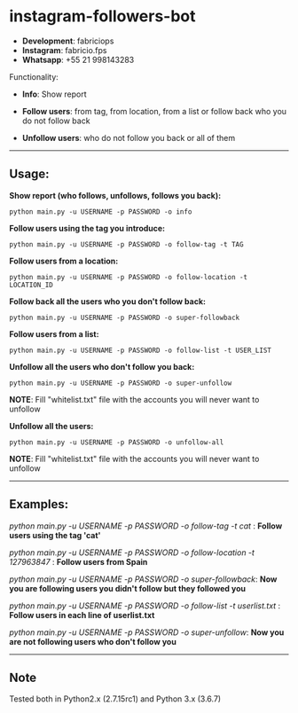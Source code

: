 # instagram-followers-bot

- **Development**: fabriciops
- **Instagram**: fabricio.fps
- **Whatsapp**: +55 21 998143283

Functionality: 

- **Info**: Show report

- **Follow users**: from tag, from location, from a list or follow back who you do not follow back

- **Unfollow users**: who do not follow you back or all of them

---------------------

## Usage: 

**Show report (who follows, unfollows, follows you back):**
```
python main.py -u USERNAME -p PASSWORD -o info
```

**Follow users using the tag you introduce:**

```
python main.py -u USERNAME -p PASSWORD -o follow-tag -t TAG
```

**Follow users from a location:**

```
python main.py -u USERNAME -p PASSWORD -o follow-location -t LOCATION_ID
```

**Follow back all the users who you don't follow back:**
```
python main.py -u USERNAME -p PASSWORD -o super-followback
```

**Follow users from a list:**

```
python main.py -u USERNAME -p PASSWORD -o follow-list -t USER_LIST
```

**Unfollow all the users who don't follow you back:**
```
python main.py -u USERNAME -p PASSWORD -o super-unfollow
```
**NOTE**: Fill "whitelist.txt" file with the accounts you will never want to unfollow


**Unfollow all the users:**
```
python main.py -u USERNAME -p PASSWORD -o unfollow-all
```
**NOTE**: Fill "whitelist.txt" file with the accounts you will never want to unfollow

---------------------

## Examples:

*python main.py -u USERNAME -p PASSWORD -o follow-tag -t cat* : **Follow users using the tag 'cat'** 

*python main.py -u USERNAME -p PASSWORD -o follow-location -t 127963847* : **Follow users from Spain** 

*python main.py -u USERNAME -p PASSWORD -o super-followback*: **Now you are following users you didn't follow but they followed you**

*python main.py -u USERNAME -p PASSWORD -o follow-list -t userlist.txt* : **Follow users in each line of userlist.txt** 

*python main.py -u USERNAME -p PASSWORD -o super-unfollow*: **Now you are not following users who don't follow you**

---------------------

## Note

Tested both in Python2.x (2.7.15rc1) and Python 3.x (3.6.7)
